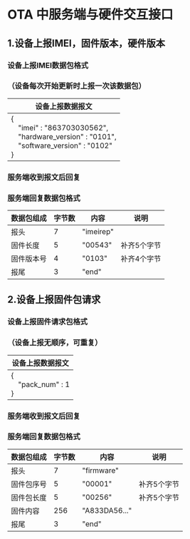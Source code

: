 # OTA 中服务端与硬件交互接口 #
## 1.设备上报IMEI，固件版本，硬件版本 ##
### 设备上报IMEI数据包格式
### （设备每次开始更新时上报一次该数据包）
设备上报数据报文|
---|
{<br>&emsp;"imei" : "863703030562",<br>&emsp;"hardware_version" : "0101",<br>&emsp;"software_version" : "0102"<br>}|

### 服务端收到报文后回复
### 服务端回复数据包格式
数据包组成|字节数|内容|说明
---|---|---|---
报头|7|"imeirep"|
固件长度|5|"00543"|补齐5个字节
固件版本号|4|"0103"|补齐4个字节
报尾|3|"end"|

## 2.设备上报固件包请求 ##
### 设备上报固件请求包格式
### （设备上报无顺序，可重复）
设备上报数据报文|
---|
{<br>&emsp;"pack_num" : 1<br>}|

### 服务端收到报文后回复
### 服务端回复数据包格式
数据包组成|字节数|内容|说明
---|---|---|---
报头|7|"firmware"|
固件包序号|5|"00001"|补齐5个字节
固件包长度|5|"00256"|补齐5个字节
固件内容|256|"A833DA56..."|
报尾|3|"end"|
